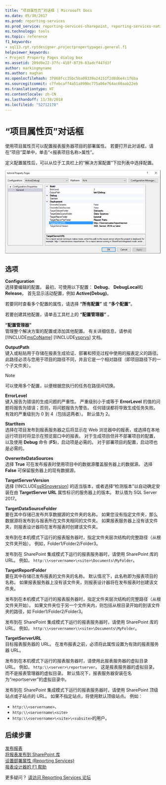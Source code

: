 ```yaml
---
title: “项目属性页”对话框 | Microsoft Docs
ms.date: 05/30/2017
ms.prod: reporting-services
ms.prod_service: reporting-services-sharepoint, reporting-services-native
ms.technology: tools
ms.topic: reference
f1_keywords:
- sql13.rpt.rptdesigner.projectpropertypages.general.f1
helpviewer_keywords:
- Project Property Pages dialog box
ms.assetid: 209d9e22-37fc-418f-8739-83adcf447d3f
author: markingmyname
ms.author: maghan
ms.openlocfilehash: 37868fcc35bc5ba09339a24151f2d8d6e4c1f6ba
ms.sourcegitcommit: c7febcaff4a51a899bc775a86e764ac60aab22eb
ms.translationtype: HT
ms.contentlocale: zh-CN
ms.lasthandoff: 11/30/2018
ms.locfileid: "52712178"
---
```

# <a name="project-property-pages-dialog-box"></a>“项目属性页”对话框

  使用项目属性页可以配置报表服务器项目的部署属性。 若要打开此对话框，请在“项目”菜单中，单击“\<报表项目名称>属性”。  
  
 定义配置属性后，可以从位于工具栏上的“解决方案配置”下拉列表中选择配置。  

![ssrs_project_properties](../../reporting-services/reports/media/ssrs-project-properties.png)
  
## <a name="options"></a>选项  
 **Configuration**  
 选择要编辑的配置。 最初，可使用以下配置： **Debug**、 **DebugLocal**和 **Release**。 首先显示活动配置，例如 **Active(Debug)**。  
  
 若要同时查看多个配置的属性，请选择 **“所有配置”** 或 **“多个配置”**。  
  
 若要创建其他配置，请单击工具栏上的 **“配置管理器”** 。  
  
 **“配置管理器”**  
 管理整个解决方案的配置或添加其他配置。 有关详细信息，请参阅 [!INCLUDE[msCoName](../../includes/msconame-md.md)] [!INCLUDE[vsprvs](../../includes/vsprvs-md.md)] 文档。  
  
 **OutputPath**  
 键入或粘贴用于存储在报表生成验证、部署和预览过程中使用的报表定义的路径。 此路径必须与您用于项目的路径不同，并且它是一个相对路径（即项目路径下的一个子文件夹）。  
  
> [!NOTE]  
>  可以使用多个配置，以便根据您执行的任务在路径间切换。  
  
 **ErrorLevel**  
 键入报告为错误的生成问题的严重性。 严重级别小于或等于 **ErrorLevel** 的值的问题将报告为错误；否则，将问题报告为警告。 任何错误都将导致生成任务失败。 有效的严重级别为 0 到 4（包括这两者）。 默认值为 2。  
  
 **StartItem**  
 选择在项目发布到报表服务器之后将显示在 Web 浏览器中的报表，或选择在本地运行项目时将显示在预览窗口中的报表。 对于生成项目但并不部署项目的配置，以及使用 **Debug** 命令 (**F5**)，启动项是必需的。 对于部署项目的配置，启动项也是必需的。  
  
 **OverwriteDataSources**  
 选择 **True** 可在发布报表时使用项目中的数据源覆盖服务器上的数据源。 选择 **False** 可保留服务器上的现有数据源。  
  
 **TargetServerVersion**  
 选择 [!INCLUDE[ssRSnoversion](../../includes/ssrsnoversion-md.md)] 的适当版本，或者选择“检测版本”以自动确定安装在由 **TargetServer URL** 属性标识的服务器上的版本。 默认值为 SQL Server 2017。  
  
 **TargetDataSourceFolder**  
 要在其中存储已发布共享数据源的文件夹的名称。 如果您没有指定文件夹，那么数据源将发布到与报表所在文件夹相同的文件夹。 如果报表服务器上没有该文件夹，则报表设计器将在发布报表时创建该文件夹。  
  
 发布到在本机模式下运行的报表服务器时，指定文件夹层次结构的完整路径（从根文件夹开始）。 例如，Folder1/Folder2/Folder3。  
  
 发布到在 SharePoint 集成模式下运行的报表服务器时，请使用 SharePoint 库的 URL。 例如， `http:\\<servername>\<site>\Documents\MyFolder`。  
  
 **TargetReportFolder**  
 要在其中存储已发布报表的文件夹的名称。 默认情况下，此名称即为报表项目的名称。 如果报表服务器上没有该文件夹，则报表设计器将在发布报表时创建该文件夹。  
  
 发布到在本机模式下运行的报表服务器时，指定文件夹层次结构的完整路径（从根文件夹开始）。 如果文件夹位于另一个文件夹内，则包括从根目录开始的到该文件夹的路径，如 Folder1/Folder2/Folder3。  
  
 发布到在 SharePoint 集成模式下运行的报表服务器时，请使用 SharePoint 库的 URL。 例如， `http:\\<servername>\\<site>\Documents\MyFolder`。  
  
 **TargetServerURL**  
 目标报表服务器的 URL。 在发布报表之前，必须将此属性设置为有效的报表服务器 URL。  
  
 发布到在本机模式下运行的报表服务器时，请使用此报表服务器的虚拟目录 URL。 例如， `http:\\<server>\reportserver`。 这是报表服务器的虚拟目录，而不是报表管理器的虚拟目录。 默认情况下，报表服务器安装在名为“reportserver”的虚拟目录中。  
  
 发布到在 SharePoint 集成模式下运行的报表服务器时，请使用 SharePoint 顶级站点或子站点的 URL。 如果不指定站点，将使用默认顶级站点。 例如： 
+ `http:\\<servername>`、 
+ `http:\\<servername\<site>` 
+ `http:\\<servername>\<site>\<subsite>`的用户。  

## <a name="next-steps"></a>后续步骤

[发布报表](https://msdn.microsoft.com/library/ef5a514e-e818-4041-a8b0-15835f9a046b)   
[将报表发布到 SharePoint 库](../../reporting-services/reports/publish-a-report-to-a-sharepoint-library.md)   
[设置部署属性 (Reporting Services)](../../reporting-services/tools/set-deployment-properties-reporting-services.md)   
[报表设计器的 F1 帮助](../../reporting-services/tools/report-designer-f1-help.md)  

更多疑问？ [请访问 Reporting Services 论坛](https://go.microsoft.com/fwlink/?LinkId=620231)
